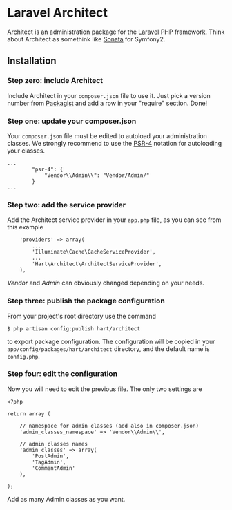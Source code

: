 # Laravel Architect

Architect is an administration package for the [Laravel](http://laravel.com/) PHP framework. Think about Architect as somethink like [Sonata](http://sonata-project.org/) for Symfony2.

## Installation

### Step zero: include Architect

Include Architect in your `composer.json` file to use it. Just pick a version number from [Packagist](https://packagist.org/packages/hart/architect) and add a row in your "require" section. Done!

### Step one: update your composer.json

Your `composer.json` file must be edited to autoload your administration classes. We strongly recommend to use the [PSR-4](http://www.php-fig.org/psr/psr-4/) notation for autoloading your classes.

```
...
        "psr-4": {
            "Vendor\\Admin\\": "Vendor/Admin/"
        }
...
```

### Step two: add the service provider

Add the Architect service provider in your `app.php` file, as you can see from this example

```
    'providers' => array(
        ...
        'Illuminate\Cache\CacheServiceProvider',
        ...
        'Hart\Architect\ArchitectServiceProvider',
    ),
```

*Vendor* and *Admin* can obviously changed depending on your needs.

### Step three: publish the package configuration

From your project's root directory use the command

    $ php artisan config:publish hart/architect

to export package configuration. The configuration will be copied in your `app/config/packages/hart/architect` directory, and the default name is `config.php`.

### Step four: edit the configuration

Now you will need to edit the previous file. The only two settings are

```
<?php

return array (

    // namespace for admin classes (add also in composer.json)
    'admin_classes_namespace' => 'Vendor\\Admin\\',

    // admin classes names
    'admin_classes' => array(
        'PostAdmin',
        'TagAdmin',
        'CommentAdmin'
    ),

);
```

Add as many Admin classes as you want.
